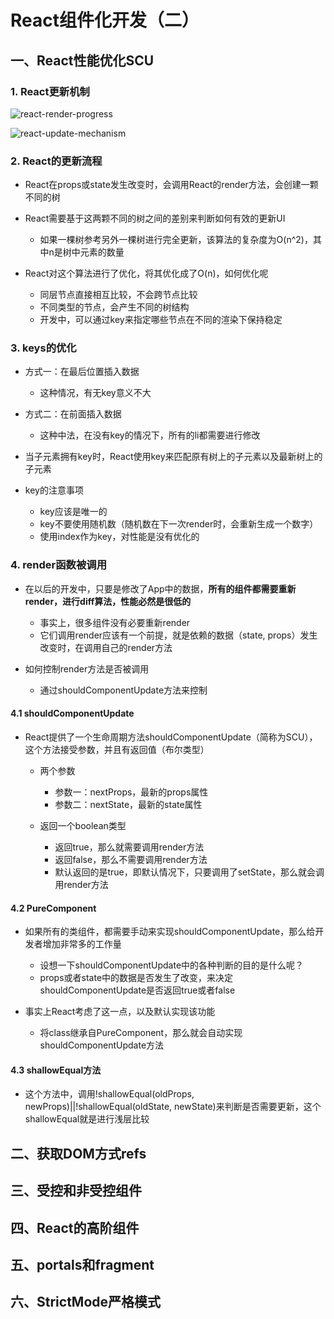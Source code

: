# React组件化开发（二）

## 一、React性能优化SCU

### 1. React更新机制

![react-render-progress](https://gitee.com/edward_west/image-store/raw/master/study-frontend/react/learn-react/react-render-progress.png)

![react-update-mechanism](https://gitee.com/edward_west/image-store/raw/master/study-frontend/react/learn-react/react-update-mechanism.png)

### 2. React的更新流程

- React在props或state发生改变时，会调用React的render方法，会创建一颗不同的树
- React需要基于这两颗不同的树之间的差别来判断如何有效的更新UI
  - 如果一棵树参考另外一棵树进行完全更新，该算法的复杂度为O(n^2)，其中n是树中元素的数量

- React对这个算法进行了优化，将其优化成了O(n)，如何优化呢
  - 同层节点直接相互比较，不会跨节点比较
  - 不同类型的节点，会产生不同的树结构
  - 开发中，可以通过key来指定哪些节点在不同的渲染下保持稳定

### 3. keys的优化

- 方式一：在最后位置插入数据
  - 这种情况，有无key意义不大

- 方式二：在前面插入数据
  - 这种中法，在没有key的情况下，所有的li都需要进行修改

- 当子元素拥有key时，React使用key来匹配原有树上的子元素以及最新树上的子元素
- key的注意事项
  - key应该是唯一的
  - key不要使用随机数（随机数在下一次render时，会重新生成一个数字）
  - 使用index作为key，对性能是没有优化的

### 4. render函数被调用

- 在以后的开发中，只要是修改了App中的数据，**所有的组件都需要重新render，进行diff算法，性能必然是很低的**
  - 事实上，很多组件没有必要重新render
  - 它们调用render应该有一个前提，就是依赖的数据（state, props）发生改变时，在调用自己的render方法

- 如何控制render方法是否被调用
  - 通过shouldComponentUpdate方法来控制

#### 4.1 shouldComponentUpdate

- React提供了一个生命周期方法shouldComponentUpdate（简称为SCU），这个方法接受参数，并且有返回值（布尔类型）
  - 两个参数
    - 参数一：nextProps，最新的props属性
    - 参数二：nextState，最新的state属性

  - 返回一个boolean类型
    - 返回true，那么就需要调用render方法
    - 返回false，那么不需要调用render方法
    - 默认返回的是true，即默认情况下，只要调用了setState，那么就会调用render方法

#### 4.2 PureComponent

- 如果所有的类组件，都需要手动来实现shouldComponentUpdate，那么给开发者增加非常多的工作量
  - 设想一下shouldComponentUpdate中的各种判断的目的是什么呢？
  - props或者state中的数据是否发生了改变，来决定shouldComponentUpdate是否返回true或者false

- 事实上React考虑了这一点，以及默认实现该功能
  - 将class继承自PureComponent，那么就会自动实现shouldComponentUpdate方法

#### 4.3 shallowEqual方法

- 这个方法中，调用!shallowEqual(oldProps, newProps)||!shallowEqual(oldState, newState)来判断是否需要更新，这个shallowEqual就是进行浅层比较

## 二、获取DOM方式refs

## 三、受控和非受控组件

## 四、React的高阶组件

## 五、portals和fragment

## 六、StrictMode严格模式
